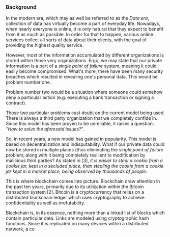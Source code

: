 ### Background

In the modern era, which may as well be referred to as the *Data era*, collection of data has virtually become a part of everyday life. Nowadays, when nearly everyone is online, it is only natural that they expect to benefit from it as much as possible. In order for that to happen, various online services collect all sorts of data about their clients, with the goal of providing the highest quality service.

However, most of the information accumulated by different organizations is stored within those very organizations. Ergo, we may state that our private information is a part of a *single point of failure* system, meaning it could easily become compromised. What's more, there have been many security breaches which resulted in revealing one's personal data. This would be problem number one.

Problem number two would be a situation where someone could somehow deny a particular action (e.g. executing a bank transaction or signing a contract).

Those two particular problems cast doubt on the current model being used. There is always a third party organization that we completely confide in. Since this model has been proven to be unreliable, it raises a question: *"How to solve the aforesaid issues?"*.

So, in recent years, a new model has gained in popularity. This model is based on decentralization and indisputability. What if our private data could now be stored in multiple places (thus eliminating the *single point of failure* problem, along with it being completely resilient to modification by malicious third parties? As stated in [3], *it is easier to steal a cookie from a cookie jar, kept in a secluded place, than stealing the cookie from a cookie jar kept in a market place, being observed by thousands of people*.

This is where blockchain comes into picture. Blockchain drew attention in the past ten years, primarily due to its utilization within the Bitcoin transaction system [2]. Bitcoin is a cryptocurrency that relies on a distributed blockchain ledger which uses cryptography to achieve confidentiality as well as irrefutability. 

Blockchain is, in its essence, nothing more than a linked list of blocks which contain particular data. Links are modeled using cryptographic hash functions. Since it is replicated on many devices within a distributed network, a co
<!--stackedit_data:
eyJoaXN0b3J5IjpbLTE5NzA3OTMyOCwtNjk2NzUyNjExLC0yMD
cxMTkzNjQ3LC04NDU3NDkzMDMsMjEzMTk0NDI4NSwtMTg5MTE0
MDc4NywtNzY1ODI3MjkyLC04NjkxNTY2NjEsLTEzMTk0MzQxMT
ksLTIxMTE1NTQyNTIsLTE0ODY5MDkxNzcsLTE5ODIyMjc5MTUs
LTM1ODkyOTM3OSwxMDE4NTc0NDI3LC00NDg0ODg0MjBdfQ==
-->